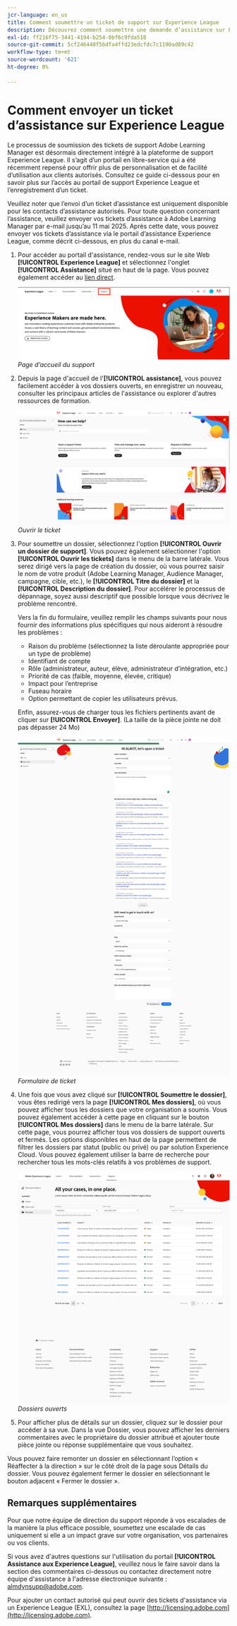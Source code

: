```yaml
---
jcr-language: en_us
title: Comment soumettre un ticket de support sur Experience League
description: Découvrez comment soumettre une demande d’assistance sur Experience League
exl-id: ff216f75-3441-4194-b254-0bf6c9fda518
source-git-commit: 5cf246440f56dfa4ffd23edcfdc7c1190ad89c42
workflow-type: tm+mt
source-wordcount: '621'
ht-degree: 0%

---
```


# Comment envoyer un ticket d’assistance sur Experience League

Le processus de soumission des tickets de support Adobe Learning Manager est désormais directement intégré à la plateforme de support Experience League. Il s’agit d’un portail en libre-service qui a été récemment repensé pour offrir plus de personnalisation et de facilité d’utilisation aux clients autorisés. Consultez ce guide ci-dessous pour en savoir plus sur l’accès au portail de support Experience League et l’enregistrement d’un ticket.

Veuillez noter que l’envoi d’un ticket d’assistance est uniquement disponible pour les contacts d’assistance autorisés. Pour toute question concernant l’assistance, veuillez envoyer vos tickets d’assistance à Adobe Learning Manager par e-mail jusqu’au 11 mai 2025. Après cette date, vous pouvez envoyer vos tickets d’assistance via le portail d’assistance Experience League, comme décrit ci-dessous, en plus du canal e-mail.

1. Pour accéder au portail d&#39;assistance, rendez-vous sur le site Web **[!UICONTROL Experience League]** et sélectionnez l&#39;onglet **[!UICONTROL Assistance]** situé en haut de la page. Vous pouvez également accéder au [lien direct](https://experienceleague.adobe.com/home#support).

   ![](assets/support.png)
   _Page d’accueil du support_

2. Depuis la page d&#39;accueil de l&#39;**[!UICONTROL assistance]**, vous pouvez facilement accéder à vos dossiers ouverts, en enregistrer un nouveau, consulter les principaux articles de l&#39;assistance ou explorer d&#39;autres ressources de formation.

   ![](assets/open-ticket.png)
   _Ouvrir le ticket_

3. Pour soumettre un dossier, sélectionnez l&#39;option **[!UICONTROL Ouvrir un dossier de support]**. Vous pouvez également sélectionner l&#39;option **[!UICONTROL Ouvrir les tickets]** dans le menu de la barre latérale. Vous serez dirigé vers la page de création du dossier, où vous pourrez saisir le nom de votre produit (Adobe Learning Manager, Audience Manager, campagne, cible, etc.), le **[!UICONTROL Titre du dossier]** et la **[!UICONTROL Description du dossier]**. Pour accélérer le processus de dépannage, soyez aussi descriptif que possible lorsque vous décrivez le problème rencontré.

   Vers la fin du formulaire, veuillez remplir les champs suivants pour nous fournir des informations plus spécifiques qui nous aideront à résoudre les problèmes :

   * Raison du problème (sélectionnez la liste déroulante appropriée pour un type de problème)
   * Identifiant de compte
   * Rôle (administrateur, auteur, élève, administrateur d’intégration, etc.)
   * Priorité de cas (faible, moyenne, élevée, critique)
   * Impact pour l’entreprise
   * Fuseau horaire
   * Option permettant de copier les utilisateurs prévus.

   Enfin, assurez-vous de charger tous les fichiers pertinents avant de cliquer sur **[!UICONTROL Envoyer]**. (La taille de la pièce jointe ne doit pas dépasser 24 Mo)

   ![](assets/ticket-form.png)
   _Formulaire de ticket_

4. Une fois que vous avez cliqué sur **[!UICONTROL Soumettre le dossier]**, vous êtes redirigé vers la page **[!UICONTROL Mes dossiers]**, où vous pouvez afficher tous les dossiers que votre organisation a soumis. Vous pouvez également accéder à cette page en cliquant sur le bouton **[!UICONTROL Mes dossiers]** dans le menu de la barre latérale. Sur cette page, vous pourrez afficher tous vos dossiers de support ouverts et fermés. Les options disponibles en haut de la page permettent de filtrer les dossiers par statut (public ou privé) ou par solution Experience Cloud. Vous pouvez également utiliser la barre de recherche pour rechercher tous les mots-clés relatifs à vos problèmes de support.

   ![](assets/open-cases.png)
   _Dossiers ouverts_

5. Pour afficher plus de détails sur un dossier, cliquez sur le dossier pour accéder à sa vue. Dans la vue Dossier, vous pouvez afficher les derniers commentaires avec le propriétaire du dossier attribué et ajouter toute pièce jointe ou réponse supplémentaire que vous souhaitez.

Vous pouvez faire remonter un dossier en sélectionnant l’option « Réaffecter à la direction » sur le côté droit de la page sous Détails du dossier. Vous pouvez également fermer le dossier en sélectionnant le bouton adjacent « Fermer le dossier ».

## Remarques supplémentaires

Pour que notre équipe de direction du support réponde à vos escalades de la manière la plus efficace possible, soumettez une escalade de cas uniquement si elle a un impact grave sur votre organisation, vos partenaires ou vos clients.

Si vous avez d&#39;autres questions sur l&#39;utilisation du portail **[!UICONTROL Assistance aux Experience League]**, veuillez nous le faire savoir dans la section des commentaires ci-dessous ou contactez directement notre équipe d&#39;assistance à l&#39;adresse électronique suivante : [almdynsupp@adobe.com](mailto:almdynsupp@adobe.com).

Pour ajouter un contact autorisé qui peut ouvrir des tickets d&#39;assistance via un Experience League (EXL), consultez la page [http://licensing.adobe.com](http://licensing.adobe.com).

